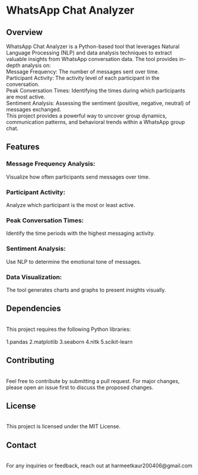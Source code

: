 # WhatsApp Chat Analyzer
## Overview
WhatsApp Chat Analyzer is a Python-based tool that leverages Natural Language Processing (NLP) and data analysis techniques to extract valuable insights from WhatsApp conversation data. The tool provides in-depth analysis on:
<br>
Message Frequency: The number of messages sent over time.
<br>
Participant Activity: The activity level of each participant in the conversation.
<br>
Peak Conversation Times: Identifying the times during which participants are most active.
<br>
Sentiment Analysis: Assessing the sentiment (positive, negative, neutral) of messages exchanged.
<br>
This project provides a powerful way to uncover group dynamics, communication patterns, and behavioral trends within a WhatsApp group chat.
<br>
## Features
### Message Frequency Analysis:
Visualize how often participants send messages over time.
<br>
### Participant Activity: 
Analyze which participant is the most or least active.
<br>
### Peak Conversation Times: 
Identify the time periods with the highest messaging activity.
<br>
### Sentiment Analysis: 
Use NLP to determine the emotional tone of messages.
<br>
### Data Visualization: 
The tool generates charts and graphs to present insights visually.

## Dependencies
<br>
This project requires the following Python libraries:
<br>
<br>
1.pandas
2.matplotlib
3.seaborn
4.nltk
5.scikit-learn

## Contributing
<br>
Feel free to contribute by submitting a pull request. For major changes, please open an issue first to discuss the proposed changes.
<br>

## License
<br>
This project is licensed under the MIT License.
<br>

## Contact
<br>
For any inquiries or feedback, reach out at harmeetkaur200406@gmail.com





